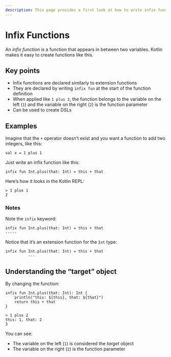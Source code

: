 ```yaml
---
description: This page provides a first look at how to write infix functions in Kotlin, including how to test them in the REPL.
---
```



# Infix Functions

An *infix function* is a function that appears in between two variables. Kotlin makes it easy to create functions like this.



## Key points

- Infix functions are declared similarly to extension functions
- They are declared by writing `infix fun` at the start of the function definition
- When applied like `1 plus 2`, the function belongs to the variable on the left (`1`) and the variable on the right (`2`) is the function parameter
- Can be used to create DSLs



## Examples

Imagine that the `+` operator doesn’t exist and you want a function to add two integers, like this:

````
val x = 1 plus 1
````

Just write an infix function like this:

````
infix fun Int.plus(that: Int) = this + that
````

Here’s how it looks in the Kotlin REPL:

````
> 1 plus 1
2
````


### Notes

Note the `infix` keyword:

````
infix fun Int.plus(that: Int) = this + that
-----
````

Notice that it’s an extension function for the `Int` type:

````
infix fun Int.plus(that: Int) = this + that
          ---
````


## Understanding the “target” object

By changing the function:

````
infix fun Int.plus(that: Int): Int {
    println("this: ${this}, that: ${that}")
    return this + that
}

> 1 plus 2
this: 1, that: 2
3
````

You can see:

- The variable on the left (`1`) is considered the *target* object
- The variable on the right (`2`) is the function parameter







